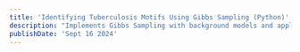 ```yaml
---
title: 'Identifying Tuberculosis Motifs Using Gibbs Sampling (Python)'
description: "Implements Gibbs Sampling with background models and applies it to find motifs for transcription factors in Tuberculosis."
publishDate: 'Sept 16 2024'
---
```

